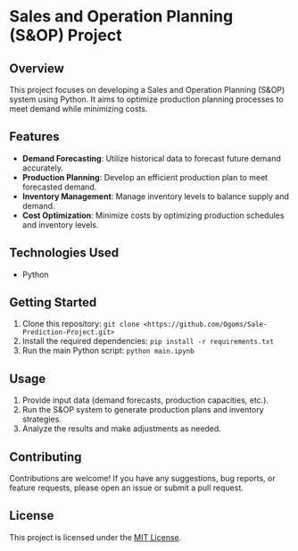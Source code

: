 # Sales and Operation Planning (S&OP) Project

## Overview
This project focuses on developing a Sales and Operation Planning (S&OP) system using Python. It aims to optimize production planning processes to meet demand while minimizing costs.

## Features
- **Demand Forecasting**: Utilize historical data to forecast future demand accurately.
- **Production Planning**: Develop an efficient production plan to meet forecasted demand.
- **Inventory Management**: Manage inventory levels to balance supply and demand.
- **Cost Optimization**: Minimize costs by optimizing production schedules and inventory levels.

## Technologies Used
- Python
  
## Getting Started
1. Clone this repository: `git clone <https://github.com/Ogoms/Sale-Prediction-Project.git>`
2. Install the required dependencies: `pip install -r requirements.txt`
3. Run the main Python script: `python main.ipynb`

## Usage
1. Provide input data (demand forecasts, production capacities, etc.).
2. Run the S&OP system to generate production plans and inventory strategies.
3. Analyze the results and make adjustments as needed.

## Contributing
Contributions are welcome! If you have any suggestions, bug reports, or feature requests, please open an issue or submit a pull request.

## License
This project is licensed under the [MIT License](LICENSE).

